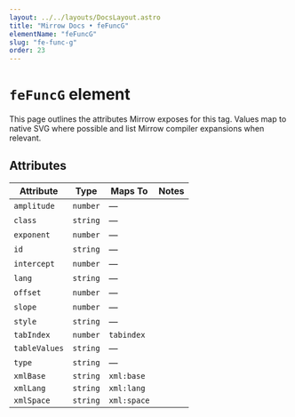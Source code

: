 ```yaml
---
layout: ../../layouts/DocsLayout.astro
title: "Mirrow Docs • feFuncG"
elementName: "feFuncG"
slug: "fe-func-g"
order: 23
---
```


# `feFuncG` element

This page outlines the attributes Mirrow exposes for this tag.
Values map to native SVG where possible and list Mirrow compiler expansions when relevant.

## Attributes

| Attribute | Type | Maps To | Notes |
| --- | --- | --- | --- |
| `amplitude` | `number` | &mdash; |  |
| `class` | `string` | &mdash; |  |
| `exponent` | `number` | &mdash; |  |
| `id` | `string` | &mdash; |  |
| `intercept` | `number` | &mdash; |  |
| `lang` | `string` | &mdash; |  |
| `offset` | `number` | &mdash; |  |
| `slope` | `number` | &mdash; |  |
| `style` | `string` | &mdash; |  |
| `tabIndex` | `number` | `tabindex` |  |
| `tableValues` | `string` | &mdash; |  |
| `type` | `string` | &mdash; |  |
| `xmlBase` | `string` | `xml:base` |  |
| `xmlLang` | `string` | `xml:lang` |  |
| `xmlSpace` | `string` | `xml:space` |  |

